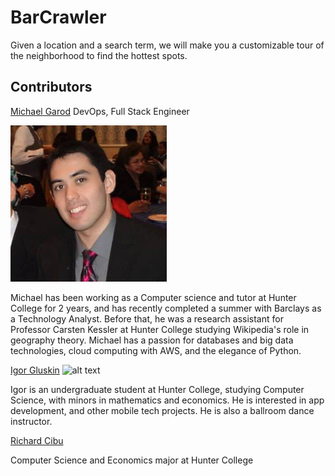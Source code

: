 # BarCrawler

Given a location and a search term, we will make you a customizable tour of the neighborhood to find the hottest spots.

## Contributors

[Michael Garod](http://github.com/mgarod) DevOps, Full Stack Engineer

![alt text](https://github.com/mgarod/mgarod.github.io/blob/master/images/self.png)

Michael has been working as a Computer science and tutor at Hunter College for 2 years, and has recently completed a summer with Barclays as a Technology Analyst. Before that, he was a research assistant for Professor Carsten Kessler at Hunter College studying Wikipedia's role in geography theory. Michael has a passion for databases and big data technologies, cloud computing with AWS, and the elegance of Python.

[Igor Gluskin](http://github.com/igorgluskin)
![alt text](https://avatars0.githubusercontent.com/u/22086293?v=3&s=460)

Igor is an undergraduate student at Hunter College, studying Computer Science, with minors in mathematics and economics. He is interested in app development, and other mobile tech projects. He is also a ballroom dance instructor. 

[Richard Cibu](http://github.com/r1chc)

Computer Science and Economics major at Hunter College
